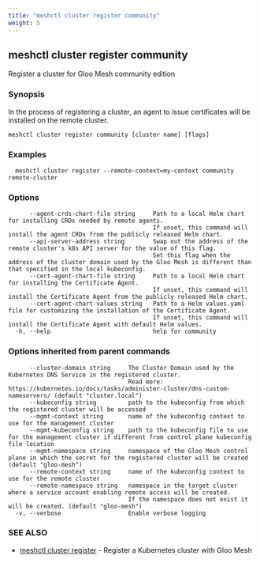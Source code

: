 ```yaml
---
title: "meshctl cluster register community"
weight: 5
---
```

## meshctl cluster register community

Register a cluster for Gloo Mesh community edition

### Synopsis

 In the process of registering a cluster, an agent to issue certificates will be
installed on the remote cluster.

```
meshctl cluster register community [cluster name] [flags]
```

### Examples

```
  meshctl cluster register --remote-context=my-context community remote-cluster
```

### Options

```
      --agent-crds-chart-file string     Path to a local Helm chart for installing CRDs needed by remote agents.
                                         If unset, this command will install the agent CRDs from the publicly released Helm chart.
      --api-server-address string        Swap out the address of the remote cluster's k8s API server for the value of this flag.
                                         Set this flag when the address of the cluster domain used by the Gloo Mesh is different than that specified in the local kubeconfig.
      --cert-agent-chart-file string     Path to a local Helm chart for installing the Certificate Agent.
                                         If unset, this command will install the Certificate Agent from the publicly released Helm chart.
      --cert-agent-chart-values string   Path to a Helm values.yaml file for customizing the installation of the Certificate Agent.
                                         If unset, this command will install the Certificate Agent with default Helm values.
  -h, --help                             help for community
```

### Options inherited from parent commands

```
      --cluster-domain string     The Cluster Domain used by the Kubernetes DNS Service in the registered cluster. 
                                  Read more: https://kubernetes.io/docs/tasks/administer-cluster/dns-custom-nameservers/ (default "cluster.local")
      --kubeconfig string         path to the kubeconfig from which the registered cluster will be accessed
      --mgmt-context string       name of the kubeconfig context to use for the management cluster
      --mgmt-kubeconfig string    path to the kubeconfig file to use for the management cluster if different from control plane kubeconfig file location
      --mgmt-namespace string     namespace of the Gloo Mesh control plane in which the secret for the registered cluster will be created (default "gloo-mesh")
      --remote-context string     name of the kubeconfig context to use for the remote cluster
      --remote-namespace string   namespace in the target cluster where a service account enabling remote access will be created.
                                  If the namespace does not exist it will be created. (default "gloo-mesh")
  -v, --verbose                   Enable verbose logging
```

### SEE ALSO

* [meshctl cluster register](../meshctl_cluster_register)	 - Register a Kubernetes cluster with Gloo Mesh


